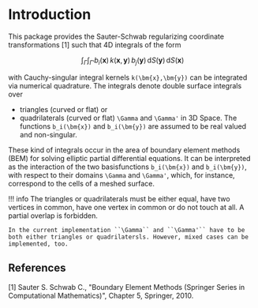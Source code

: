 
# Introduction

This package provides the Sauter-Schwab regularizing coordinate transformations [1] such that 4D integrals of the form
```math
\int_{\Gamma}\int_{\Gamma'}b_i(\bm{x})\,k(\bm{x},\bm{y})\, b_j(\bm{y})\,\mathrm{d}S(\bm{y})\,\mathrm{d}S(\bm{x})
```
with Cauchy-singular integral kernels ``k(\bm{x},\bm{y})`` can be integrated via numerical quadrature.
The integrals denote double surface integrals over 
- triangles (curved or flat) or 
- quadrilaterals (curved or flat) 
``\Gamma`` and ``\Gamma'`` in 3D Space. 
The functions ``b_i(\bm{x})`` and ``b_i(\bm{y})`` are assumed to be real valued and non-singular.

These kind of integrals occur in the area of boundary element methods (BEM) for solving elliptic partial differential equations. 
It can be interpreted as the interaction of the two basisfunctions ``b_i(\bm{x})`` and ``b_i(\bm{y})``, with respect to their domains ``\Gamma`` and ``\Gamma'``, which, for instance, correspond to the cells of a meshed surface.

!!! info
    The triangles or quadrilaterals must be either equal, have two vertices in common, have one vertex in common or do not touch at all. A partial overlap is forbidden.

    In the current implementation ``\Gamma`` and ``\Gamma'`` have to be both either triangles or quadrilatersls. However, mixed cases can be implemented, too.


## References

[1] Sauter S. Schwab C., "Boundary Element Methods (Springer Series in Computational Mathematics)", Chapter 5, Springer, 2010.
